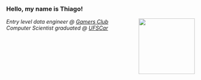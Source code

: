 <h3 title="welcome"> Hello, my name is Thiago!</h3>
<img align='right' src="https://cdn.discordapp.com/attachments/761797650038521859/874462930488422410/ezgif-4-635f8329efad.gif" width="150">
<em><p>Entry level data engineer @ <a href="https://gamersclub.com.br/">Gamers Club</a>
<br>Computer Scientist graduated @ <a href="http://www.unb.br">UFSCar</a>
</em></p>
<!--
**bgsthiago/bgsthiago** is a ✨ _special_ ✨ repository because its `README.md` (this file) appears on your GitHub profile.

Here are some ideas to get you started:

- 🔭 I’m currently working on ...
- 🌱 I’m currently learning ...
- 👯 I’m looking to collaborate on ...
- 🤔 I’m looking for help with ...
- 💬 Ask me about ...
- 📫 How to reach me: ...
- 😄 Pronouns: ...
- ⚡ Fun fact: ...
-->
